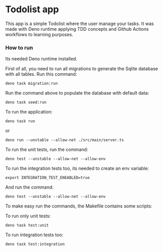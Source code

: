 # Todolist app

This app is a simple Todolist where the user manage your tasks. It was made with
Deno runtime applying TDD concepts and Github Actions workflows to learning
purposes.

### How to run

Its needed Deno runtime installed.

First of all, you need to run all migrations to generate the Sqlite database
with all tables. Run this command:

```shell
deno task migration:run
```

Run the command above to populate the database with default data:

```shell
deno task seed:run
```

To run the application:

```shell
deno task run
```

or

```shell
deno run --unstable --allow-net ./src/main/server.ts
```

To run the unit tests, run the command:

```shell
deno test --unstable --allow-net --allow-env
```

To run the integration tests too, its needed to create an env variable:

```shell
export INTEGRATION_TEST_ENEABLED=true
```

And run the command:

```shell
deno test --unstable --allow-net --allow-env
```

To make easy run the commands, the Makefile contains some scripts:

To run only unit tests:

```shell
deno task test:unit
```

To run integration tests too:

```shell
deno task test:integration
```
